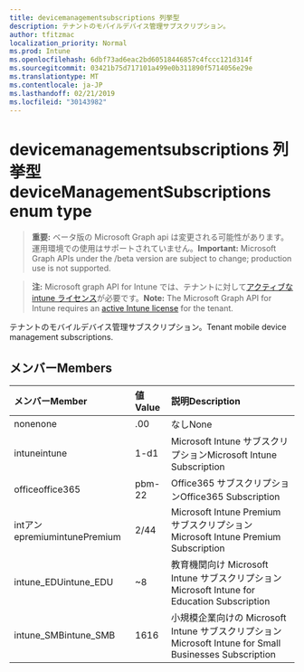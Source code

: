 ```yaml
---
title: devicemanagementsubscriptions 列挙型
description: テナントのモバイルデバイス管理サブスクリプション。
author: tfitzmac
localization_priority: Normal
ms.prod: Intune
ms.openlocfilehash: 6dbf73ad6eac2bd60518446857c4fccc121d314f
ms.sourcegitcommit: 03421b75d717101a499e0b311890f5714056e29e
ms.translationtype: MT
ms.contentlocale: ja-JP
ms.lasthandoff: 02/21/2019
ms.locfileid: "30143982"
---
```

# <a name="devicemanagementsubscriptions-enum-type"></a><span data-ttu-id="ffd4f-103">devicemanagementsubscriptions 列挙型</span><span class="sxs-lookup"><span data-stu-id="ffd4f-103">deviceManagementSubscriptions enum type</span></span>

> <span data-ttu-id="ffd4f-104">**重要:** ベータ版の Microsoft Graph api は変更される可能性があります。運用環境での使用はサポートされていません。</span><span class="sxs-lookup"><span data-stu-id="ffd4f-104">**Important:** Microsoft Graph APIs under the /beta version are subject to change; production use is not supported.</span></span>

> <span data-ttu-id="ffd4f-105">**注:** Microsoft graph API for Intune では、テナントに対して[アクティブな intune ライセンス](https://go.microsoft.com/fwlink/?linkid=839381)が必要です。</span><span class="sxs-lookup"><span data-stu-id="ffd4f-105">**Note:** The Microsoft Graph API for Intune requires an [active Intune license](https://go.microsoft.com/fwlink/?linkid=839381) for the tenant.</span></span>

<span data-ttu-id="ffd4f-106">テナントのモバイルデバイス管理サブスクリプション。</span><span class="sxs-lookup"><span data-stu-id="ffd4f-106">Tenant mobile device management subscriptions.</span></span>

## <a name="members"></a><span data-ttu-id="ffd4f-107">メンバー</span><span class="sxs-lookup"><span data-stu-id="ffd4f-107">Members</span></span>
|<span data-ttu-id="ffd4f-108">メンバー</span><span class="sxs-lookup"><span data-stu-id="ffd4f-108">Member</span></span>|<span data-ttu-id="ffd4f-109">値</span><span class="sxs-lookup"><span data-stu-id="ffd4f-109">Value</span></span>|<span data-ttu-id="ffd4f-110">説明</span><span class="sxs-lookup"><span data-stu-id="ffd4f-110">Description</span></span>|
|:---|:---|:---|
|<span data-ttu-id="ffd4f-111">none</span><span class="sxs-lookup"><span data-stu-id="ffd4f-111">none</span></span>|<span data-ttu-id="ffd4f-112">.0</span><span class="sxs-lookup"><span data-stu-id="ffd4f-112">0</span></span>|<span data-ttu-id="ffd4f-113">なし</span><span class="sxs-lookup"><span data-stu-id="ffd4f-113">None</span></span>|
|<span data-ttu-id="ffd4f-114">intune</span><span class="sxs-lookup"><span data-stu-id="ffd4f-114">intune</span></span>|<span data-ttu-id="ffd4f-115">1-d</span><span class="sxs-lookup"><span data-stu-id="ffd4f-115">1</span></span>|<span data-ttu-id="ffd4f-116">Microsoft Intune サブスクリプション</span><span class="sxs-lookup"><span data-stu-id="ffd4f-116">Microsoft Intune Subscription</span></span>|
|<span data-ttu-id="ffd4f-117">office</span><span class="sxs-lookup"><span data-stu-id="ffd4f-117">office365</span></span>|<span data-ttu-id="ffd4f-118">pbm-2</span><span class="sxs-lookup"><span data-stu-id="ffd4f-118">2</span></span>|<span data-ttu-id="ffd4f-119">Office365 サブスクリプション</span><span class="sxs-lookup"><span data-stu-id="ffd4f-119">Office365 Subscription</span></span>|
|<span data-ttu-id="ffd4f-120">intアン epremium</span><span class="sxs-lookup"><span data-stu-id="ffd4f-120">intunePremium</span></span>|<span data-ttu-id="ffd4f-121">2/4</span><span class="sxs-lookup"><span data-stu-id="ffd4f-121">4</span></span>|<span data-ttu-id="ffd4f-122">Microsoft Intune Premium サブスクリプション</span><span class="sxs-lookup"><span data-stu-id="ffd4f-122">Microsoft Intune Premium Subscription</span></span>|
|<span data-ttu-id="ffd4f-123">intune_EDU</span><span class="sxs-lookup"><span data-stu-id="ffd4f-123">intune_EDU</span></span>|<span data-ttu-id="ffd4f-124">~</span><span class="sxs-lookup"><span data-stu-id="ffd4f-124">8</span></span>|<span data-ttu-id="ffd4f-125">教育機関向け Microsoft Intune サブスクリプション</span><span class="sxs-lookup"><span data-stu-id="ffd4f-125">Microsoft Intune for Education Subscription</span></span>|
|<span data-ttu-id="ffd4f-126">intune_SMB</span><span class="sxs-lookup"><span data-stu-id="ffd4f-126">intune_SMB</span></span>|<span data-ttu-id="ffd4f-127">16</span><span class="sxs-lookup"><span data-stu-id="ffd4f-127">16</span></span>|<span data-ttu-id="ffd4f-128">小規模企業向けの Microsoft Intune サブスクリプション</span><span class="sxs-lookup"><span data-stu-id="ffd4f-128">Microsoft Intune for Small Businesses Subscription</span></span>|




